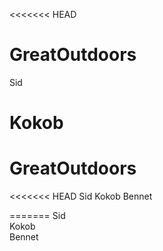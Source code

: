 <<<<<<< HEAD
# GreatOutdoors

Sid

Kokob
=======
# GreatOutdoors

<<<<<<< HEAD
Sid
Kokob
Bennet

=======
Sid  
Kokob  
Bennet  
